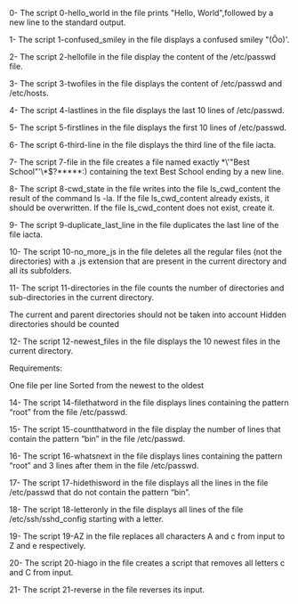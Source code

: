 0- The script 0-hello_world in the file prints "Hello, World",followed by a new line to the standard output.

1- The script 1-confused_smiley in the file displays a confused smiley "(Ôo)'.

2- The script 2-hellofile in the file display the content of the /etc/passwd file.

3- The script 3-twofiles in the file displays the content of /etc/passwd and /etc/hosts.

4- The script 4-lastlines in the file displays the last 10 lines of /etc/passwd.

5- The script 5-firstlines in the file displays the first 10 lines of /etc/passwd.

6- The script 6-third-line in the file displays the third line of the file iacta.

7- The script 7-file in the file creates a file named exactly \*\\'"Best School"\'\\*$\?\*\*\*\*\*:) containing the text Best School ending by a new line.

8- The script 8-cwd_state in the file writes into the file ls_cwd_content the result of the command ls -la. If the file ls_cwd_content already exists, it should be overwritten. If the file ls_cwd_content does not exist, create it.

9- The script 9-duplicate_last_line in the file duplicates the last line of the file iacta.

10- The script 10-no_more_js in the file deletes all the regular files (not the directories) with a .js extension that are present in the current directory and all its subfolders.

11- The script 11-directories in the file counts the number of directories and sub-directories in the current directory.

The current and parent directories should not be taken into account
Hidden directories should be counted

12- The script 12-newest_files in the file displays the 10 newest files in the current directory.

Requirements:

One file per line
Sorted from the newest to the oldest

14- The script 14-filethatword in the file displays lines containing the pattern “root” from the file /etc/passwd.

15- The script 15-countthatword in the file display the number of lines that contain the pattern “bin” in the file /etc/passwd.

16- The script 16-whatsnext in the file displays lines containing the pattern “root” and 3 lines after them in the file /etc/passwd.

17- The script 17-hidethisword in the file displays all the lines in the file /etc/passwd that do not contain the pattern “bin”.

18- The script 18-letteronly in the file displays all lines of the file /etc/ssh/sshd_config starting with a letter.

19- The script 19-AZ in the file replaces all characters A and c from input to Z and e respectively.

20- The script 20-hiago in the file creates a script that removes all letters c and C from input.

21- The script 21-reverse in the file reverses its input.
